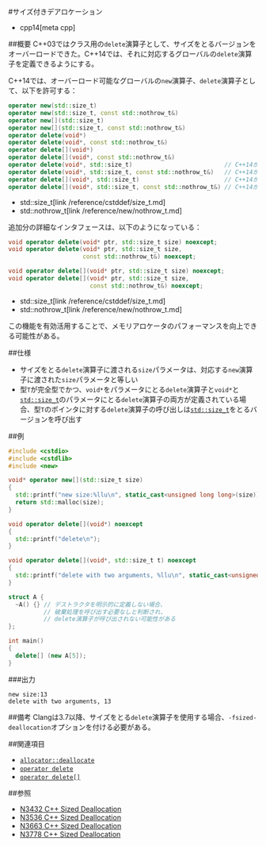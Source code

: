 #サイズ付きデアロケーション
* cpp14[meta cpp]

##概要
C++03ではクラス用の`delete`演算子として、サイズをとるバージョンをオーバーロードできた。C++14では、それに対応するグローバルの`delete`演算子を定義できるようにする。

C++14では、オーバーロード可能なグローバルの`new`演算子、`delete`演算子として、以下を許可する：

```cpp
operator new(std::size_t)
operator new(std::size_t, const std::nothrow_t&)
operator new[](std::size_t)
operator new[](std::size_t, const std::nothrow_t&)
operator delete(void*)
operator delete(void*, const std::nothrow_t&)
operator delete[](void*)
operator delete[](void*, const std::nothrow_t&)
operator delete(void*, std::size_t)                          // C++14から追加
operator delete(void*, std::size_t, const std::nothrow_t&)   // C++14から追加
operator delete[](void*, std::size_t)                        // C++14から追加
operator delete[](void*, std::size_t, const std::nothrow_t&) // C++14から追加
```
* std::size_t[link /reference/cstddef/size_t.md]
* std::nothrow_t[link /reference/new/nothrow_t.md]


追加分の詳細なインタフェースは、以下のようになっている：

```cpp
void operator delete(void* ptr, std::size_t size) noexcept;
void operator delete(void* ptr, std::size_t size,
                     const std::nothrow_t&) noexcept;

void operator delete[](void* ptr, std::size_t size) noexcept;
void operator delete[](void* ptr, std::size_t size,
                       const std::nothrow_t&) noexcept;
```
* std::size_t[link /reference/cstddef/size_t.md]
* std::nothrow_t[link /reference/new/nothrow_t.md]

この機能を有効活用することで、メモリアロケータのパフォーマンスを向上できる可能性がある。


##仕様
- サイズをとる`delete`演算子に渡される`size`パラメータは、対応する`new`演算子に渡された`size`パラメータと等しい
- 型`T`が完全型でかつ、`void*`をパラメータにとる`delete`演算子と`void*`と[`std::size_t`](/reference/cstddef/size_t.md)のパラメータにとる`delete`演算子の両方が定義されている場合、型`T`のポインタに対する`delete`演算子の呼び出しは[`std::size_t`](/reference/cstddef/size_t.md)をとるバージョンを呼び出す


##例
```cpp
#include <cstdio>
#include <cstdlib>
#include <new>

void* operator new[](std::size_t size)
{
  std::printf("new size:%llu\n", static_cast<unsigned long long>(size));
  return std::malloc(size);
}

void operator delete[](void*) noexcept
{
  std::printf("delete\n");
}

void operator delete[](void*, std::size_t t) noexcept
{
  std::printf("delete with two arguments, %llu\n", static_cast<unsigned long long>(t));
}

struct A {
  ~A() {} // デストラクタを明示的に定義しない場合、
          // 破棄処理を呼び出す必要なしと判断され、
          // delete演算子が呼び出されない可能性がある
};

int main()
{
  delete[] (new A[5]);
}
```


###出力
```
new size:13
delete with two arguments, 13
```


##備考
Clangは3.7以降、サイズをとる`delete`演算子を使用する場合、`-fsized-deallocation`オプションを付ける必要がある。


##関連項目
- [`allocator::deallocate`](/reference/memory/allocator/deallocate.md)
- [`operator delete`](/reference/new/op_delete.md)
- [`operator delete[]`](/reference/new/op_delete[].md)


##参照
- [N3432 C++ Sized Deallocation](http://www.open-std.org/jtc1/sc22/wg21/docs/papers/2012/n3432.html)
- [N3536 C++ Sized Deallocation](http://www.open-std.org/jtc1/sc22/wg21/docs/papers/2013/n3536.html)
- [N3663 C++ Sized Deallocation](http://www.open-std.org/jtc1/sc22/wg21/docs/papers/2013/n3663.html)
- [N3778 C++ Sized Deallocation](http://www.open-std.org/jtc1/sc22/wg21/docs/papers/2013/n3778.html)

